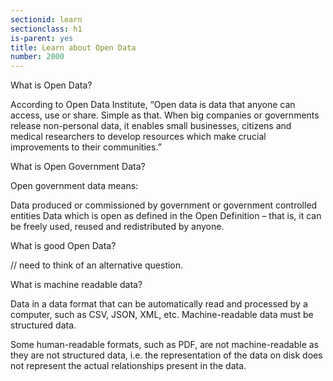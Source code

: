 ```yaml
---
sectionid: learn
sectionclass: h1
is-parent: yes
title: Learn about Open Data
number: 2000
---
```


What is Open Data?

According to Open Data Institute, “Open data is data that anyone can access, use or share. Simple as that. When big companies or governments release non-personal data, it enables small businesses, citizens and medical researchers to develop resources which make crucial improvements to their communities.”

What is Open Government Data?

Open government data means:

Data produced or commissioned by government or government controlled entities
Data which is open as defined in the Open Definition – that is, it can be freely used, reused and redistributed by anyone.

What is good Open Data?

// need to think of an alternative question.

What is machine readable data?

Data in a data format that can be automatically read and processed by a computer, such as CSV, JSON, XML, etc. Machine-readable data must be structured data.

Some human-readable formats, such as PDF, are not machine-readable as they are not structured data, i.e. the representation of the data on disk does not represent the actual relationships present in the data.
